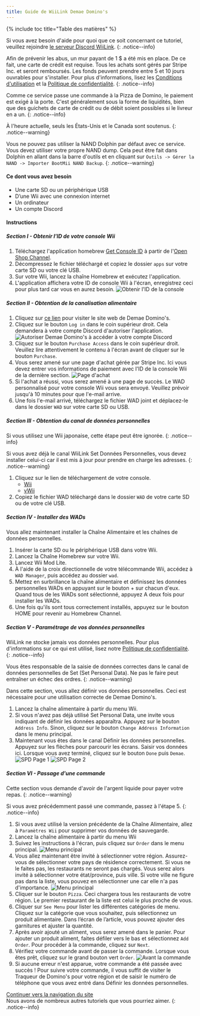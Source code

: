 ```yaml
---
title: Guide de WiiLink Demae Domino's
---
```


{% include toc title="Table des matières" %}

Si vous avez besoin d'aide pour quoi que ce soit concernant ce tutoriel, veuillez rejoindre [ le serveur Discord WiiLink](https://discord.gg/wiilink).
{: .notice--info}

Afin de prévenir les abus, un mur payant de 1 $ a été mis en place. De ce fait, une carte de crédit est requise. Tous les achats sont gérés par Stripe Inc. et seront remboursés. Les fonds peuvent prendre entre 5 et 10 jours ouvrables pour s'installer. Pour plus d'informations, lisez les [Conditions d'utilisation](https://demae.wiilink24.com/tos) et la [Politique de confidentialité](https://demae.wiilink24.com/privacypolicy).
{: .notice--info}

Comme ce service passe une commande à la Pizza de Domino, le paiement est exigé à la porte. C'est généralement sous la forme de liquidités, bien que des guichets de carte de crédit ou de débit soient possibles si le livreur en a un.
{: .notice--info}

À l'heure actuelle, seuls les États-Unis et le Canada sont soutenus.
{: .notice--warning}

Vous ne pouvez pas utiliser la NAND Dolphin par défaut avec ce service. Vous devez utiliser votre propre NAND dump. Cela peut être fait dans Dolphin en allant dans la barre d'outils et en cliquant sur `Outils -> Gérer la NAND -> Importer BootMii NAND Backup`.
{: .notice--warning}

#### Ce dont vous avez besoin

* Une carte SD ou un périphérique USB
* D’une Wii avec une connexion internet
* Un ordinateur
* Un compte Discord

#### Instructions

##### Section I - Obtenir l'ID de votre console Wii

1. Téléchargez l'application homebrew [Get Console ID](https://oscwii.org/library/app/GetConsoleID) à partir de l'[Open Shop Channel](https://oscwii.org).
2. Décompressez le fichier téléchargé et copiez le dossier `apps` sur votre carte SD ou votre clé USB.
3. Sur votre Wii, lancez la chaîne Homebrew et exécutez l'application.
4. L'application affichera votre ID de console Wii à l'écran, enregistrez ceci pour plus tard car vous en aurez besoin. ![Obtenir l'ID de la console](/images/Demae-Dominos/get-console-id.png)

##### Section II - Obtention de la canalisation alimentaire

1. Cliquez sur [ce lien](https://demae.wiilink24.com) pour visiter le site web de Demae Domino's.
2. Cliquez sur le bouton `Log in` dans le coin supérieur droit. Cela demandera à votre compte Discord d'autoriser l'application. ![Autoriser Demae Domino's à accéder à votre compte Discord](/images/Demae-Dominos/discord-oauth.png)
3. Cliquez sur le bouton `Purchase Access` dans le coin supérieur droit. Veuillez lire attentivement le contenu à l'écran avant de cliquer sur le bouton `Purchase`.
4. Vous serez amené sur une page d'achat gérée par Stripe Inc. Ici vous devez entrer vos informations de paiement avec l'ID de la console Wii de la dernière section. ![Page d'achat](/images/Demae-Dominos/purchase-page.png)
5. Si l'achat a réussi, vous serez amené à une page de succès. Le WAD personnalisé pour votre console Wii vous sera envoyé. Veuillez prévoir jusqu'à 10 minutes pour que l'e-mail arrive.
6. Une fois l'e-mail arrivé, téléchargez le fichier WAD joint et déplacez-le dans le dossier `WAD` sur votre carte SD ou USB.

##### Section III - Obtention du canal de données personnelles

Si vous utilisez une Wii japonaise, cette étape peut être ignorée.
{: .notice--info}

Si vous avez déjà le canal WiiLink Set Données Personnelles, vous devez installer celui-ci car il est mis à jour pour prendre en charge les adresses.
{: .notice--warning}

1. Cliquez sur le lien de téléchargement de votre console.
   * [Wii](https://spd.wiilink24.com/spd/SPD_Wii.wad)
   * [vWii](https://spd.wiilink24.com/spd/SPD_vWii.wad)
2. Copiez le fichier WAD téléchargé dans le dossier `WAD` de votre carte SD ou de votre clé USB.

##### Section IV - Installer des WADs

Vous allez maintenant installer la Chaîne Alimentaire et les chaînes de données personnelles.

1. Insérer la carte SD ou le périphérique USB dans votre Wii.
2. Lancez la Chaîne Homebrew sur votre Wii.
3. Lancez Wii Mod Lite.
4. À l'aide de la croix directionnelle de votre télécommande Wii, accédez à `WAD Manager`, puis accédez au dossier `wad`.
5. Mettez en surbrillance la chaîne alimentaire et définissez les données personnelles WADs en appuyant sur le bouton + sur chacun d'eux. Quand tous de les WADs sont sélectionné, appuyez A deux fois pour installer les WADs.
6. Une fois qu'ils sont tous correctement installés, appuyez sur le bouton HOME pour revenir au Homebrew Channel.

##### Section V - Paramétrage de vos données personnelles

WiiLink ne stocke jamais vos données personnelles. Pour plus d'informations sur ce qui est utilisé, lisez notre [Politique de confidentialité](https://demae.wiilink24.com/privacypolicy).
{: .notice--info}

Vous êtes responsable de la saisie de données correctes dans le canal de données personnelles de Set (Set Personal Data). Ne pas le faire peut entraîner un échec des ordres.
{: .notice--warning}

Dans cette section, vous allez définir vos données personnelles. Ceci est nécessaire pour une utilisation correcte de Demae Domino's.

1. Lancez la chaîne alimentaire à partir du menu Wii.
2. Si vous n'avez pas déjà utilisé Set Personal Data, une invite vous indiquant de définir les données apparaîtra. Appuyez sur le bouton `Address Info`. Sinon, cliquez sur le bouton `Change Address Information` dans le menu principal.
3. Maintenant vous êtes dans le canal Définir les données personnelles. Appuyez sur les flèches pour parcourir les écrans. Saisir vos données ici. Lorsque vous avez terminé, cliquez sur le bouton `Done` puis `Demae`. ![SPD Page 1](/images/Demae-Dominos/spd-1.png) ![SPD Page 2](/images/Demae-Dominos/spd-2.png)

##### Section VI - Passage d'une commande

Cette section vous demande d'avoir de l'argent liquide pour payer votre repas.
{: .notice--warning}

Si vous avez précédemment passé une commande, passez à l'étape 5.
{: .notice--info}

1. Si vous avez utilisé la version précédente de la Chaîne Alimentaire, allez à `Paramètres Wii` pour supprimer vos données de sauvegarde.
2. Lancez la chaîne alimentaire à partir du menu Wii
3. Suivez les instructions à l'écran, puis cliquez sur `Order` dans le menu principal. ![Menu principal](/images/Demae-Dominos/main-menu.png)
4. Vous allez maintenant être invité à sélectionner votre région. Assurez-vous de sélectionner votre pays de résidence correctement. Si vous ne le faites pas, les restaurants ne seront pas chargés. Vous serez alors invité à sélectionner votre état/province, puis ville. Si votre ville ne figure pas dans la liste, vous pouvez en sélectionner une car elle n'a pas d'importance. ![Menu principal](/images/Demae-Dominos/country-setup.png)
5. Cliquer sur le bouton `Pizza`. Ceci chargera tous les restaurants de votre région. Le premier restaurant de la liste est celui le plus proche de vous.
6. Cliquer sur `See Menu` pour lister les différentes catégories de menu. Cliquez sur la catégorie que vous souhaitez, puis sélectionnez un produit alimentaire. Dans l’écran de l’article, vous pouvez ajouter des garnitures et ajuster la quantité.
7. Après avoir ajouté un aliment, vous serez amené dans le panier. Pour ajouter un produit aliment, faites défiler vers le bas et sélectionnez `Add Order`. Pour procéder à la commande, cliquez sur `Next`.
8. Vérifiez votre commande avant de passer la commande. Lorsque vous êtes prêt, cliquez sur le grand bouton vert `Order`. ![Avant la commande](/images/Demae-Dominos/order.png)
9. Si aucune erreur n'est apparue, votre commande a été passée avec succès ! Pour suivre votre commande, il vous suffit de visiter le Traqueur de Domino's pour votre région et de saisir le numéro de téléphone que vous avez entré dans Définir les données personnelles.

[Continuer vers la navigation du site](site-navigation)<br> Nous avons de nombreux autres tutoriels que vous pourriez aimer.
{: .notice--info}
